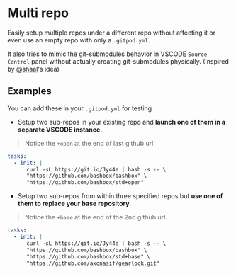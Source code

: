 # Multi repo

Easily setup multiple repos under a different repo without affecting it or even use an empty repo with only a `.gitpod.yml`.

It also tries to mimic the git-submodules behavior in VSCODE `Source Control` panel without actually creating git-submodules physically. (Inspired by [@shaal](https://github.com/shaal)'s idea)

## Examples

You can add these in your `.gitpod.yml` for testing

- Setup two sub-repos in your existing repo and **launch one of them in a separate VSCODE instance.**
> Notice the `+open` at the end of last github url.

```yml
tasks:
  - init: |
      curl -sL https://git.io/Jy44e | bash -s -- \
      "https://github.com/bashbox/bashbox" \
      "https://github.com/bashbox/std+open"
```

- Setup two sub-repos from within three specified repos but **use one of them to replace your base repository.**
> Notice the `+base` at the end of the 2nd github url.

```yml
tasks:
  - init: |
      curl -sL https://git.io/Jy44e | bash -s -- \
      "https://github.com/bashbox/bashbox" \
      "https://github.com/bashbox/std+base" \
      "https://github.com/axonasif/gearlock.git"
```
